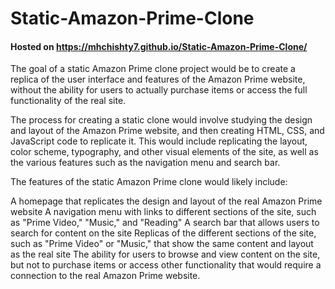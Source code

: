 # Static-Amazon-Prime-Clone
####  Hosted on https://mhchishty7.github.io/Static-Amazon-Prime-Clone/
The goal of a static Amazon Prime clone project would be to create a replica of the user interface and features of the Amazon Prime website, without the ability for users to actually purchase items or access the full functionality of the real site.

The process for creating a static clone would involve studying the design and layout of the Amazon Prime website, and then creating HTML, CSS, and JavaScript code to replicate it. This would include replicating the layout, color scheme, typography, and other visual elements of the site, as well as the various features such as the navigation menu and search bar.

The features of the static Amazon Prime clone would likely include:

A homepage that replicates the design and layout of the real Amazon Prime website
A navigation menu with links to different sections of the site, such as "Prime Video," "Music," and "Reading"
A search bar that allows users to search for content on the site
Replicas of the different sections of the site, such as "Prime Video" or "Music," that show the same content and layout as the real site
The ability for users to browse and view content on the site, but not to purchase items or access other functionality that would require a connection to the real Amazon Prime website.



